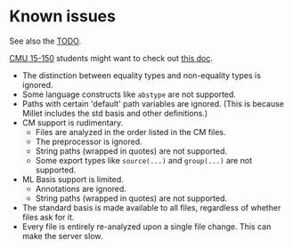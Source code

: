 # Known issues

See also the [TODO][].

[CMU 15-150][15-150] students might want to check out [this doc][for-150].

- The distinction between equality types and non-equality types is ignored.
- Some language constructs like `abstype` are not supported.
- Paths with certain 'default' path variables are ignored. (This is because Millet includes the std basis and other definitions.)
- CM support is rudimentary.
  - Files are analyzed in the order listed in the CM files.
  - The preprocessor is ignored.
  - String paths (wrapped in quotes) are not supported.
  - Some export types like `source(...)` and `group(...)` are not supported.
- ML Basis support is limited.
  - Annotations are ignored.
  - String paths (wrapped in quotes) are not supported.
- The standard basis is made available to all files, regardless of whether files ask for it.
- Every file is entirely re-analyzed upon a single file change. This can make the server slow.

[todo]: /docs/todo.md
[for-150]: /docs/for-15-150.md
[15-150]: https://www.cs.cmu.edu/~15150/
